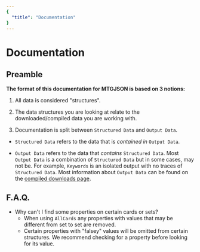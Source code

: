 ```yaml
---
{
  "title": "Documentation"
}
---
```


# Documentation

## Preamble

**The format of this documentation for MTGJSON is based on 3 notions:**

  1. All data is considered "structures".

  2. The data structures you are looking at relate to the downloaded/compiled data you are working with.

  3. Documentation is split between `Structured Data` and `Output Data`.
  - `Structured Data` refers to the data that is *contained in* `Output Data`.

  - `Output Data` refers to the data that *contains* `Structured Data`. Most `Output Data` is a combination of `Structured Data` but in some cases, may not be. For example, `Keywords` is an isolated output with no traces of `Structured Data`. Most information about `Output Data` can be found on the [compiled downloads page](../downloads/compiled).

## F.A.Q.

- Why can't I find some properties on certain cards or sets?
  - When using `AllCards` any properties with values that may be different from set to set are removed.
  - Certain properties with "falsey" values will be omitted from certain structures. We recommend checking for a property before looking for its value.